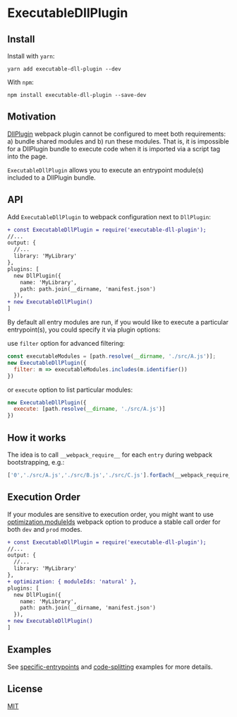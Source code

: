 # ExecutableDllPlugin

## Install

Install with `yarn`:

`yarn add executable-dll-plugin --dev`

With `npm`:

`npm install executable-dll-plugin --save-dev`

## Motivation

[DllPlugin](https://webpack.js.org/plugins/dll-plugin/) webpack plugin cannot be configured to meet both requirements: a) bundle shared modules and b) run these modules. That is, it is impossible for a DllPlugin bundle to execute code when it is imported via a script tag into the page.

`ExecutableDllPlugin` allows you to execute an entrypoint module(s) included to a DllPlugin bundle.

## API

Add `ExecutableDllPlugin` to webpack configuration next to `DllPlugin`:

```diff
+ const ExecutableDllPlugin = require('executable-dll-plugin');
//...
output: {
  //...
  library: 'MyLibrary'
},
plugins: [
  new DllPlugin({
    name: 'MyLibrary',
    path: path.join(__dirname, 'manifest.json')
  }),
+ new ExecutableDllPlugin()
]
```

By default all entry modules are run, if you would like to execute a particular entrypoint(s), you could specify it via plugin options:

use `filter` option for advanced filtering:
```js
const executableModules = [path.resolve(__dirname, './src/A.js')];
new ExecutableDllPlugin({
  filter: m => executableModules.includes(m.identifier())
})
```

or `execute` option to list particular modules:

```js
new ExecutableDllPlugin({
  execute: [path.resolve(__dirname, './src/A.js')]
})
```

## How it works

The idea is to call `__webpack_require__` for each `entry` during webpack bootstrapping, e.g.:

```js
['0','./src/A.js','./src/B.js','./src/C.js'].forEach(__webpack_require__);
```

## Execution Order
If your modules are sensitive to execution order, you might want to use [optimization.moduleIds](https://webpack.js.org/configuration/optimization/#optimization-moduleids) webpack option to produce a stable call order for both `dev` and `prod` modes.

```diff
+ const ExecutableDllPlugin = require('executable-dll-plugin');
//...
output: {
  //...
  library: 'MyLibrary'
},
+ optimization: { moduleIds: 'natural' },
plugins: [
  new DllPlugin({
    name: 'MyLibrary',
    path: path.join(__dirname, 'manifest.json')
  }),
+ new ExecutableDllPlugin()
]
```

## Examples

See [specific-entrypoints](https://github.com/sergei-startsev/ExecutableDllPlugin/tree/master/examples/specific-entrypoints) and [code-splitting](https://github.com/sergei-startsev/ExecutableDllPlugin/tree/master/examples/code-splitting) examples for more details.

## License
[MIT](https://opensource.org/licenses/MIT)